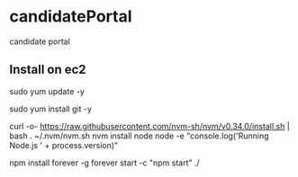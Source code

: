 # candidatePortal
candidate portal


## Install on ec2
sudo yum update -y

sudo yum install git -y

curl -o- https://raw.githubusercontent.com/nvm-sh/nvm/v0.34.0/install.sh | bash
. ~/.nvm/nvm.sh
nvm install node
node -e "console.log('Running Node.js ' + process.version)"


 npm install forever -g
forever start -c "npm start" ./
